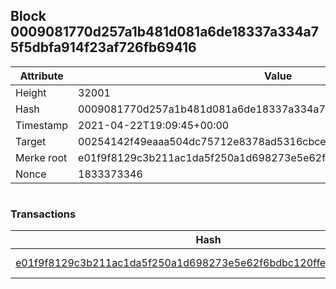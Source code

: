 ## Block 0009081770d257a1b481d081a6de18337a334a75f5dbfa914f23af726fb69416

Attribute | Value
--- | ---
Height | 32001
Hash | 0009081770d257a1b481d081a6de18337a334a75f5dbfa914f23af726fb69416
Timestamp | 2021-04-22T19:09:45+00:00
Target | 00254142f49eaaa504dc75712e8378ad5316cbcead634704b3734b6271167cc4
Merke root | e01f9f8129c3b211ac1da5f250a1d698273e5e62f6bdbc120ffec24bd7d76b70
Nonce | 1833373346

```

```

### Transactions

Hash | Amount
--- | ---
[e01f9f8129c3b211ac1da5f250a1d698273e5e62f6bdbc120ffec24bd7d76b70](e01f9f8129c3b211ac1da5f250a1d698273e5e62f6bdbc120ffec24bd7d76b70.md) | 10.00000000 SKEPTI 
